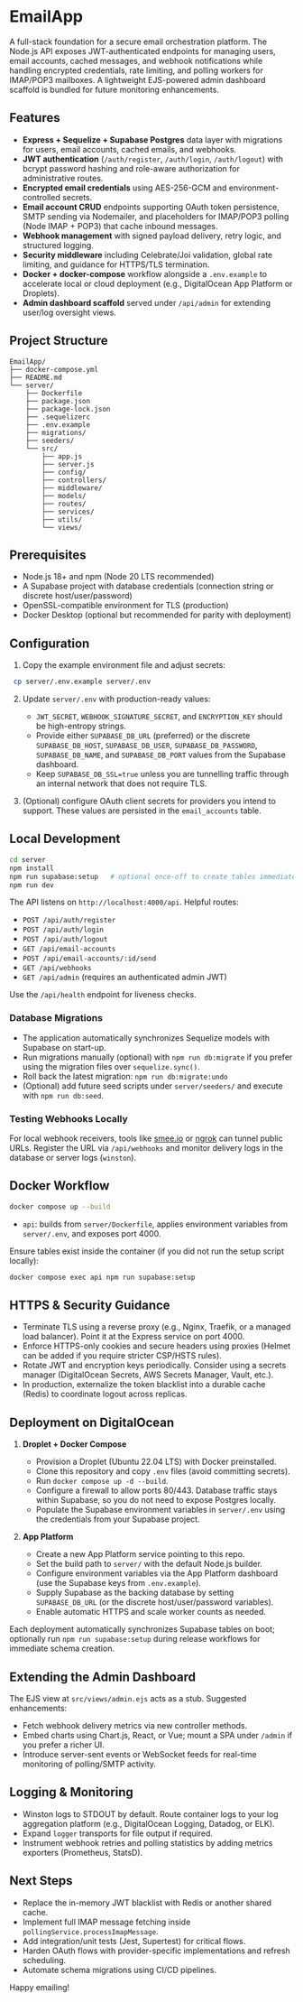 # EmailApp

A full-stack foundation for a secure email orchestration platform. The Node.js API exposes JWT-authenticated endpoints for managing users, email accounts, cached messages, and webhook notifications while handling encrypted credentials, rate limiting, and polling workers for IMAP/POP3 mailboxes. A lightweight EJS-powered admin dashboard scaffold is bundled for future monitoring enhancements.

## Features

- **Express + Sequelize + Supabase Postgres** data layer with migrations for users, email accounts, cached emails, and webhooks.
- **JWT authentication** (`/auth/register`, `/auth/login`, `/auth/logout`) with bcrypt password hashing and role-aware authorization for administrative routes.
- **Encrypted email credentials** using AES-256-GCM and environment-controlled secrets.
- **Email account CRUD** endpoints supporting OAuth token persistence, SMTP sending via Nodemailer, and placeholders for IMAP/POP3 polling (Node IMAP + POP3) that cache inbound messages.
- **Webhook management** with signed payload delivery, retry logic, and structured logging.
- **Security middleware** including Celebrate/Joi validation, global rate limiting, and guidance for HTTPS/TLS termination.
- **Docker + docker-compose** workflow alongside a `.env.example` to accelerate local or cloud deployment (e.g., DigitalOcean App Platform or Droplets).
- **Admin dashboard scaffold** served under `/api/admin` for extending user/log oversight views.

## Project Structure

```
EmailApp/
├── docker-compose.yml
├── README.md
└── server/
    ├── Dockerfile
    ├── package.json
    ├── package-lock.json
    ├── .sequelizerc
    ├── .env.example
    ├── migrations/
    ├── seeders/
    └── src/
        ├── app.js
        ├── server.js
        ├── config/
        ├── controllers/
        ├── middleware/
        ├── models/
        ├── routes/
        ├── services/
        ├── utils/
        └── views/
```

## Prerequisites

- Node.js 18+ and npm (Node 20 LTS recommended)
- A Supabase project with database credentials (connection string or discrete host/user/password)
- OpenSSL-compatible environment for TLS (production)
- Docker Desktop (optional but recommended for parity with deployment)

## Configuration

1. Copy the example environment file and adjust secrets:

 ```bash
  cp server/.env.example server/.env
  ```

2. Update `server/.env` with production-ready values:
   - `JWT_SECRET`, `WEBHOOK_SIGNATURE_SECRET`, and `ENCRYPTION_KEY` should be high-entropy strings.
   - Provide either `SUPABASE_DB_URL` (preferred) or the discrete `SUPABASE_DB_HOST`, `SUPABASE_DB_USER`, `SUPABASE_DB_PASSWORD`, `SUPABASE_DB_NAME`, and `SUPABASE_DB_PORT` values from the Supabase dashboard.
   - Keep `SUPABASE_DB_SSL=true` unless you are tunnelling traffic through an internal network that does not require TLS.

3. (Optional) configure OAuth client secrets for providers you intend to support. These values are persisted in the `email_accounts` table.

## Local Development

```bash
cd server
npm install
npm run supabase:setup   # optional once-off to create tables immediately
npm run dev
```

The API listens on `http://localhost:4000/api`. Helpful routes:

- `POST /api/auth/register`
- `POST /api/auth/login`
- `POST /api/auth/logout`
- `GET /api/email-accounts`
- `POST /api/email-accounts/:id/send`
- `GET /api/webhooks`
- `GET /api/admin` (requires an authenticated admin JWT)

Use the `/api/health` endpoint for liveness checks.

### Database Migrations

- The application automatically synchronizes Sequelize models with Supabase on start-up.
- Run migrations manually (optional) with `npm run db:migrate` if you prefer using the migration files over `sequelize.sync()`.
- Roll back the latest migration: `npm run db:migrate:undo`
- (Optional) add future seed scripts under `server/seeders/` and execute with `npm run db:seed`.

### Testing Webhooks Locally

For local webhook receivers, tools like [smee.io](https://smee.io/) or [ngrok](https://ngrok.com/) can tunnel public URLs. Register the URL via `/api/webhooks` and monitor delivery logs in the database or server logs (`winston`).

## Docker Workflow

```bash
docker compose up --build
```

- `api`: builds from `server/Dockerfile`, applies environment variables from `server/.env`, and exposes port 4000.

Ensure tables exist inside the container (if you did not run the setup script locally):

```bash
docker compose exec api npm run supabase:setup
```

## HTTPS & Security Guidance

- Terminate TLS using a reverse proxy (e.g., Nginx, Traefik, or a managed load balancer). Point it at the Express service on port 4000.
- Enforce HTTPS-only cookies and secure headers using proxies (Helmet can be added if you require stricter CSP/HSTS rules).
- Rotate JWT and encryption keys periodically. Consider using a secrets manager (DigitalOcean Secrets, AWS Secrets Manager, Vault, etc.).
- In production, externalize the token blacklist into a durable cache (Redis) to coordinate logout across replicas.

## Deployment on DigitalOcean

1. **Droplet + Docker Compose**
   - Provision a Droplet (Ubuntu 22.04 LTS) with Docker preinstalled.
   - Clone this repository and copy `.env` files (avoid committing secrets).
   - Run `docker compose up -d --build`.
   - Configure a firewall to allow ports 80/443. Database traffic stays within Supabase, so you do not need to expose Postgres locally.
   - Populate the Supabase environment variables in `server/.env` using the credentials from your Supabase project.

2. **App Platform**
   - Create a new App Platform service pointing to this repo.
   - Set the build path to `server/` with the default Node.js builder.
   - Configure environment variables via the App Platform dashboard (use the Supabase keys from `.env.example`).
   - Supply Supabase as the backing database by setting `SUPABASE_DB_URL` (or the discrete host/user/password variables).
   - Enable automatic HTTPS and scale worker counts as needed.

Each deployment automatically synchronizes Supabase tables on boot; optionally run `npm run supabase:setup` during release workflows for immediate schema creation.

## Extending the Admin Dashboard

The EJS view at `src/views/admin.ejs` acts as a stub. Suggested enhancements:

- Fetch webhook delivery metrics via new controller methods.
- Embed charts using Chart.js, React, or Vue; mount a SPA under `/admin` if you prefer a richer UI.
- Introduce server-sent events or WebSocket feeds for real-time monitoring of polling/SMTP activity.

## Logging & Monitoring

- Winston logs to STDOUT by default. Route container logs to your log aggregation platform (e.g., DigitalOcean Logging, Datadog, or ELK).
- Expand `logger` transports for file output if required.
- Instrument webhook retries and polling statistics by adding metrics exporters (Prometheus, StatsD).

## Next Steps

- Replace the in-memory JWT blacklist with Redis or another shared cache.
- Implement full IMAP message fetching inside `pollingService.processImapMessage`.
- Add integration/unit tests (Jest, Supertest) for critical flows.
- Harden OAuth flows with provider-specific implementations and refresh scheduling.
- Automate schema migrations using CI/CD pipelines.

Happy emailing!
